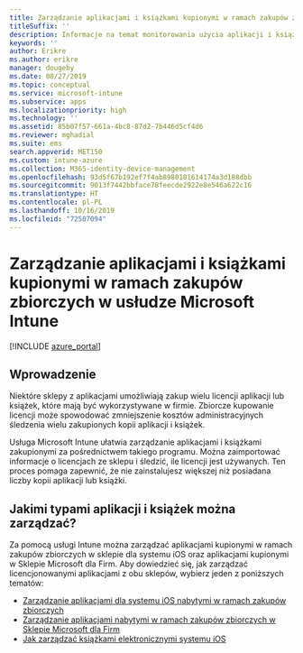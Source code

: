 ```yaml
---
title: Zarządzanie aplikacjami i książkami kupionymi w ramach zakupów zbiorczych w usłudze Microsoft Intune
titleSuffix: ''
description: Informacje na temat monitorowania użycia aplikacji i książek kupionych w ramach zakupów zbiorczych w sklepach oraz zarządzania nimi przy użyciu usługi Microsoft Intune.
keywords: ''
author: Erikre
ms.author: erikre
manager: dougeby
ms.date: 08/27/2019
ms.topic: conceptual
ms.service: microsoft-intune
ms.subservice: apps
ms.localizationpriority: high
ms.technology: ''
ms.assetid: 85b07f57-661a-4bc8-87d2-7b446d5cf4d6
ms.reviewer: mghadial
ms.suite: ems
search.appverid: MET150
ms.custom: intune-azure
ms.collection: M365-identity-device-management
ms.openlocfilehash: 93d5f67b192ef7f4ab8980181614174a3d188dbb
ms.sourcegitcommit: 9013f7442bbface78feecde2922e8e546a622c16
ms.translationtype: HT
ms.contentlocale: pl-PL
ms.lasthandoff: 10/16/2019
ms.locfileid: "72507094"
---
```

# <a name="manage-volume-purchased-apps-and-books-with-microsoft-intune"></a>Zarządzanie aplikacjami i książkami kupionymi w ramach zakupów zbiorczych w usłudze Microsoft Intune

[!INCLUDE [azure_portal](../includes/azure_portal.md)]

## <a name="introduction"></a>Wprowadzenie

Niektóre sklepy z aplikacjami umożliwiają zakup wielu licencji aplikacji lub książek, które mają być wykorzystywane w firmie. Zbiorcze kupowanie licencji może spowodować zmniejszenie kosztów administracyjnych śledzenia wielu zakupionych kopii aplikacji i książek.

Usługa Microsoft Intune ułatwia zarządzanie aplikacjami i książkami zakupionymi za pośrednictwem takiego programu. Można zaimportować informacje o licencjach ze sklepu i śledzić, ile licencji jest używanych. Ten proces pomaga zapewnić, że nie zainstalujesz większej niż posiadana liczby kopii aplikacji lub książki.

## <a name="which-types-of-apps-and-books-can-you-manage"></a>Jakimi typami aplikacji i książek można zarządzać?

Za pomocą usługi Intune można zarządzać aplikacjami kupionymi w ramach zakupów zbiorczych w sklepie dla systemu iOS oraz aplikacjami kupionymi w Sklepie Microsoft dla Firm. Aby dowiedzieć się, jak zarządzać licencjonowanymi aplikacjami z obu sklepów, wybierz jeden z poniższych tematów:

- [Zarządzanie aplikacjami dla systemu iOS nabytymi w ramach zakupów zbiorczych](vpp-apps-ios.md)
- [Zarządzanie aplikacjami nabytymi w ramach zakupów zbiorczych w Sklepie Microsoft dla Firm](windows-store-for-business.md)
- [Jak zarządzać książkami elektronicznymi systemu iOS](vpp-ebooks-ios.md)
